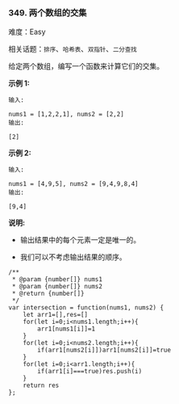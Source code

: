 ### 349. 两个数组的交集

难度：Easy

相关话题：`排序`、`哈希表`、`双指针`、`二分查找`

给定两个数组，编写一个函数来计算它们的交集。



**示例 1:** 





```
输入:

nums1 = [1,2,2,1], nums2 = [2,2]
输出:

[2]

```


**示例 2:** 





```
输入:

nums1 = [4,9,5], nums2 = [9,4,9,8,4]
输出:

[9,4]
```


**说明:** 




* 输出结果中的每个元素一定是唯一的。

* 我们可以不考虑输出结果的顺序。






```
/**
 * @param {number[]} nums1
 * @param {number[]} nums2
 * @return {number[]}
 */
var intersection = function(nums1, nums2) {
    let arr1=[],res=[]
    for(let i=0;i<nums1.length;i++){
        arr1[nums1[i]]=1
    }
    for(let i=0;i<nums2.length;i++){
        if(arr1[nums2[i]])arr1[nums2[i]]=true
    }
    for(let i=0;i<arr1.length;i++){
        if(arr1[i]===true)res.push(i)
    }
    return res
};



```

